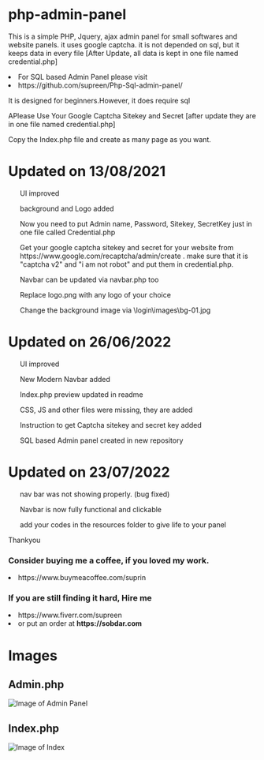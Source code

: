 # php-admin-panel
This is a simple PHP, Jquery, ajax admin panel for small softwares and website panels. it uses google captcha. it is not depended on sql, but it keeps data in every file [After Update, all data is kept in one file named credential.php]
<li>For SQL based Admin Panel please visit</li>
<li>https://github.com/supreen/Php-Sql-admin-panel/</li>


It is designed for beginners.However, it does require sql

APlease Use Your Google Captcha Sitekey and Secret [after update they are in one file named credential.php]

Copy the Index.php file and create as many page as you want.

<h1> Updated on 13/08/2021 </h1>
<ul> UI improved </ul>
<ul> background and Logo added </ul>
<ul> Now you need to put Admin name, Password, Sitekey, SecretKey just in one file called Credential.php </ul>
<ul>Get your google captcha sitekey and secret for your website from https://www.google.com/recaptcha/admin/create . make sure that it is "captcha v2" and "i am not robot" and put them in credential.php.</ul> 
<ul> Navbar can be updated via navbar.php too </ul>
<ul> Replace logo.png with any logo of your choice </ul>
<ul> Change the background image via \login\images\bg-01.jpg </ul>

<h1> Updated on 26/06/2022 </h1>  
<ul> UI improved </ul>
<ul> New Modern Navbar added </ul>
<ul> Index.php preview updated in readme </ul>
<ul> CSS, JS and other files were missing, they are added </ul>
<ul> Instruction to get Captcha sitekey and secret key added </ul>
<ul> SQL based Admin panel created in new repository </ul>

<h1> Updated on 23/07/2022 </h1>  
<ul> nav bar was not showing properly. (bug fixed) </ul>
<ul> Navbar is now fully functional and clickable </ul>
<ul> add your codes in the resources folder to give life to your panel</ul>


Thankyou 

<h3>Consider buying me a coffee, if you loved my work.</h3>
<li>https://www.buymeacoffee.com/suprin</li>

<h3>If you are still finding it hard, Hire me</h3> 
<li>https://www.fiverr.com/supreen</li>
<li>or put an order at <b> https://sobdar.com</b></li>



<h1> Images </h1>
<bn>
  
<h2> Admin.php </h2>

![Image of Admin Panel](https://suprin.sobdar.com/references/adlogin.JPG)

<h2> Index.php </h2>
  
 ![Image of Index](https://raw.githubusercontent.com/supreen/php-admin-panel/master/login/images/index.JPG)
